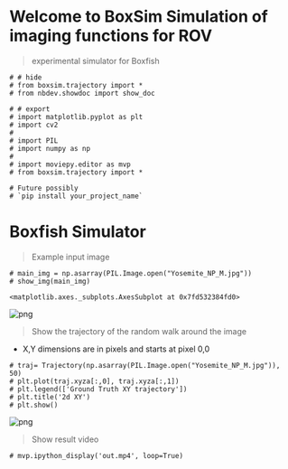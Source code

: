 
<!--

#################################################
### THIS FILE WAS AUTOGENERATED! DO NOT EDIT! ###
#################################################
# file to edit: nbs/99_index.ipynb
# command to build the docs after a change: nbdev_build_docs

-->

# Welcome to BoxSim Simulation of imaging functions for ROV

> experimental simulator for Boxfish

<div class="codecell" markdown="1">
<div class="input_area" markdown="1">

```
# # hide
# from boxsim.trajectory import *
# from nbdev.showdoc import show_doc
```

</div>

</div>
<div class="codecell" markdown="1">
<div class="input_area" markdown="1">

```
# # export
# import matplotlib.pyplot as plt
# import cv2
# 
# import PIL
# import numpy as np
# 
# import moviepy.editor as mvp
# from boxsim.trajectory import *

```

</div>

</div>
<div class="codecell" markdown="1">
<div class="input_area" markdown="1">

```
# Future possibly
# `pip install your_project_name`

```

</div>

</div>

# Boxfish Simulator

> Example input image
<div class="codecell" markdown="1">
<div class="input_area" markdown="1">

```
# main_img = np.asarray(PIL.Image.open("Yosemite_NP_M.jpg"))
# show_img(main_img)
```

</div>
<div class="output_area" markdown="1">




    <matplotlib.axes._subplots.AxesSubplot at 0x7fd532384fd0>




![png](output_5_1.png)


</div>

</div>

> Show the trajectory of the random walk around the image
- X,Y dimensions are in pixels and starts at pixel 0,0
<div class="codecell" markdown="1">
<div class="input_area" markdown="1">

```
# traj= Trajectory(np.asarray(PIL.Image.open("Yosemite_NP_M.jpg")), 50)
# plt.plot(traj.xyza[:,0], traj.xyza[:,1])
# plt.legend(['Ground Truth XY trajectory'])
# plt.title('2d XY')
# plt.show()

```

</div>
<div class="output_area" markdown="1">


![png](output_7_0.png)


</div>

</div>

> Show result video
<div class="codecell" markdown="1">
<div class="input_area" markdown="1">

```
# mvp.ipython_display('out.mp4', loop=True)
```

</div>

</div>
